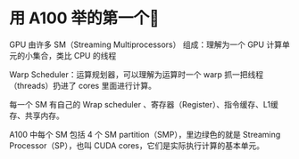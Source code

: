 # 用 A100 举的第一个🌰
GPU 由许多 SM（Streaming Multiprocessors） 组成：理解为一个 GPU 计算单元的小集合，类比 CPU 的线程

Warp Scheduler：运算规划器，可以理解为运算时一个 warp 抓一把线程（threads）扔进了 cores 里面进行计算。

每一个 SM 有自己的 Wrap scheduler 、寄存器（Register）、指令缓存、L1缓存、共享内存。

A100 中每个 SM 包括 4 个 SM partition（SMP），里边绿色的就是 Streaming Processor（SP），也叫 CUDA cores，它们是实际执行计算的基本单元。
